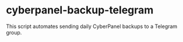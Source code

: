 # cyberpanel-backup-telegram
This script automates sending daily CyberPanel backups to a Telegram group.
